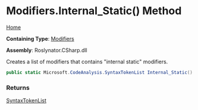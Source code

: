 # Modifiers\.Internal\_Static\(\) Method

[Home](../../../../README.md)

**Containing Type**: [Modifiers](../README.md)

**Assembly**: Roslynator\.CSharp\.dll

  
Creates a list of modifiers that contains "internal static" modifiers\.

```csharp
public static Microsoft.CodeAnalysis.SyntaxTokenList Internal_Static()
```

### Returns

[SyntaxTokenList](https://docs.microsoft.com/en-us/dotnet/api/microsoft.codeanalysis.syntaxtokenlist)

